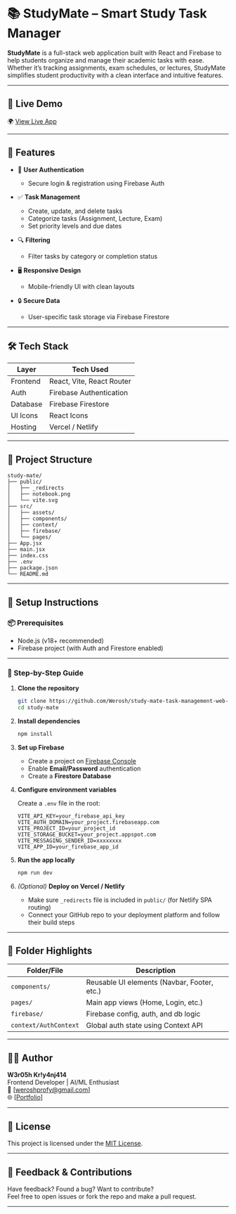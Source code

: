 # 📚 StudyMate – Smart Study Task Manager

**StudyMate** is a full-stack web application built with React and Firebase to help students organize and manage their academic tasks with ease. Whether it’s tracking assignments, exam schedules, or lectures, StudyMate simplifies student productivity with a clean interface and intuitive features.

---

## 🚀 Live Demo

🌍 [View Live App](https://smtaskmanager.netlify.app/)

---

## 🔑 Features

- 🔐 **User Authentication**

  - Secure login & registration using Firebase Auth

- ✅ **Task Management**

  - Create, update, and delete tasks
  - Categorize tasks (Assignment, Lecture, Exam)
  - Set priority levels and due dates

- 🔍 **Filtering**

  - Filter tasks by category or completion status

- 🖥️ **Responsive Design**

  - Mobile-friendly UI with clean layouts

- 🔒 **Secure Data**
  - User-specific task storage via Firebase Firestore

---

## 🛠 Tech Stack

| Layer    | Tech Used                 |
| -------- | ------------------------- |
| Frontend | React, Vite, React Router |
| Auth     | Firebase Authentication   |
| Database | Firebase Firestore        |
| UI Icons | React Icons               |
| Hosting  | Vercel / Netlify          |

---

## 📁 Project Structure

```
study-mate/
├── public/
│   ├── _redirects
│   ├── notebook.png
│   └── vite.svg
├── src/
│   ├── assets/
│   ├── components/
│   ├── context/
│   ├── firebase/
│   └── pages/
├── App.jsx
├── main.jsx
├── index.css
├── .env
├── package.json
└── README.md
```

---

## 🧪 Setup Instructions

### 📦 Prerequisites

- Node.js (v18+ recommended)
- Firebase project (with Auth and Firestore enabled)

---

### 🔧 Step-by-Step Guide

1. **Clone the repository**

   ```bash
   git clone https://github.com/Werosh/study-mate-task-management-web-app.git
   cd study-mate
   ```

2. **Install dependencies**

   ```bash
   npm install
   ```

3. **Set up Firebase**

   - Create a project on [Firebase Console](https://console.firebase.google.com/)
   - Enable **Email/Password** authentication
   - Create a **Firestore Database**

4. **Configure environment variables**

   Create a `.env` file in the root:

   ```env
   VITE_API_KEY=your_firebase_api_key
   VITE_AUTH_DOMAIN=your_project.firebaseapp.com
   VITE_PROJECT_ID=your_project_id
   VITE_STORAGE_BUCKET=your_project.appspot.com
   VITE_MESSAGING_SENDER_ID=xxxxxxxx
   VITE_APP_ID=your_firebase_app_id
   ```

5. **Run the app locally**

   ```bash
   npm run dev
   ```

6. _(Optional)_ **Deploy on Vercel / Netlify**
   - Make sure `_redirects` file is included in `public/` (for Netlify SPA routing)
   - Connect your GitHub repo to your deployment platform and follow their build steps

---

## 🧠 Folder Highlights

| Folder/File           | Description                                 |
| --------------------- | ------------------------------------------- |
| `components/`         | Reusable UI elements (Navbar, Footer, etc.) |
| `pages/`              | Main app views (Home, Login, etc.)          |
| `firebase/`           | Firebase config, auth, and db logic         |
| `context/AuthContext` | Global auth state using Context API         |

---

## 🙋‍♂️ Author

**W3r05h Kr!y4nj414**  
Frontend Developer | AI/ML Enthusiast  
📧 [weroshprofy@gmail.com]  
🌐 [[Portfolio](https://weroshportfolio.netlify.app/)]

---

## 📄 License

This project is licensed under the [MIT License](LICENSE).

---

## 💬 Feedback & Contributions

Have feedback? Found a bug? Want to contribute?  
Feel free to open issues or fork the repo and make a pull request.

---
